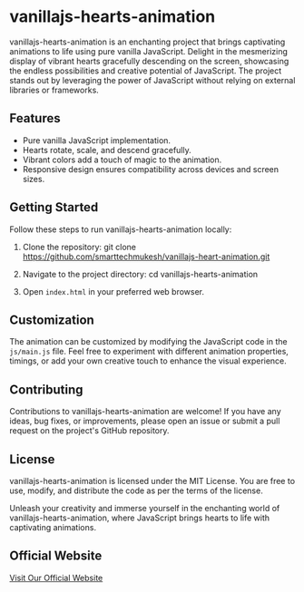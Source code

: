 # vanillajs-hearts-animation

vanillajs-hearts-animation is an enchanting project that brings captivating animations to life using pure vanilla JavaScript. Delight in the mesmerizing display of vibrant hearts gracefully descending on the screen, showcasing the endless possibilities and creative potential of JavaScript. The project stands out by leveraging the power of JavaScript without relying on external libraries or frameworks.

## Features

- Pure vanilla JavaScript implementation.
- Hearts rotate, scale, and descend gracefully.
- Vibrant colors add a touch of magic to the animation.
- Responsive design ensures compatibility across devices and screen sizes.

## Getting Started

Follow these steps to run vanillajs-hearts-animation locally:

1. Clone the repository: git clone https://github.com/smarttechmukesh/vanillajs-heart-animation.git

2. Navigate to the project directory: cd vanillajs-hearts-animation

3. Open `index.html` in your preferred web browser.

## Customization

The animation can be customized by modifying the JavaScript code in the `js/main.js` file. Feel free to experiment with different animation properties, timings, or add your own creative touch to enhance the visual experience.

## Contributing

Contributions to vanillajs-hearts-animation are welcome! If you have any ideas, bug fixes, or improvements, please open an issue or submit a pull request on the project's GitHub repository.

## License

vanillajs-hearts-animation is licensed under the MIT License. You are free to use, modify, and distribute the code as per the terms of the license.

Unleash your creativity and immerse yourself in the enchanting world of vanillajs-hearts-animation, where JavaScript brings hearts to life with captivating animations.

## Official Website
[Visit Our Official Website](https://smarttechmukesh.com/)
